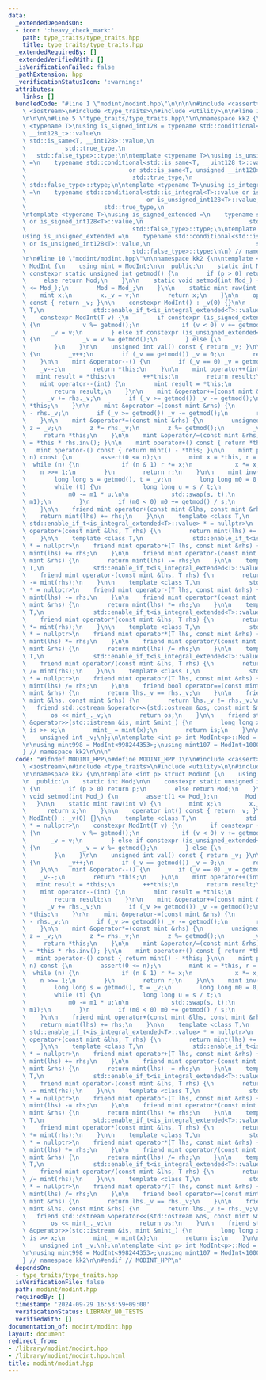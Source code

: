 ```yaml
---
data:
  _extendedDependsOn:
  - icon: ':heavy_check_mark:'
    path: type_traits/type_traits.hpp
    title: type_traits/type_traits.hpp
  _extendedRequiredBy: []
  _extendedVerifiedWith: []
  _isVerificationFailed: false
  _pathExtension: hpp
  _verificationStatusIcon: ':warning:'
  attributes:
    links: []
  bundledCode: "#line 1 \"modint/modint.hpp\"\n\n\n\n#include <cassert>\n#include\
    \ <iostream>\n#include <type_traits>\n#include <utility>\n\n#line 1 \"type_traits/type_traits.hpp\"\
    \n\n\n\n#line 5 \"type_traits/type_traits.hpp\"\n\nnamespace kk2 {\n\ntemplate\
    \ <typename T>\nusing is_signed_int128 = typename std::conditional<std::is_same<T,\
    \ __int128_t>::value\n                                                       or\
    \ std::is_same<T, __int128>::value,\n                                        \
    \           std::true_type,\n                                                \
    \   std::false_type>::type;\n\ntemplate <typename T>\nusing is_unsigned_int128\
    \ =\n    typename std::conditional<std::is_same<T, __uint128_t>::value\n     \
    \                             or std::is_same<T, unsigned __int128>::value,\n\
    \                              std::true_type,\n                             \
    \ std::false_type>::type;\n\ntemplate <typename T>\nusing is_integral_extended\
    \ =\n    typename std::conditional<std::is_integral<T>::value or is_signed_int128<T>::value\n\
    \                                  or is_unsigned_int128<T>::value,\n        \
    \                      std::true_type,\n                              std::false_type>::type;\n\
    \ntemplate <typename T>\nusing is_signed_extended =\n    typename std::conditional<std::is_signed<T>::value\
    \ or is_signed_int128<T>::value,\n                              std::true_type,\n\
    \                              std::false_type>::type;\n\ntemplate <typename T>\n\
    using is_unsigned_extended =\n    typename std::conditional<std::is_unsigned<T>::value\
    \ or is_unsigned_int128<T>::value,\n                              std::true_type,\n\
    \                              std::false_type>::type;\n\n} // namespace kk2\n\
    \n\n#line 10 \"modint/modint.hpp\"\n\nnamespace kk2 {\n\ntemplate <int p> struct\
    \ ModInt {\n    using mint = ModInt;\n\n  public:\n    static int Mod;\n\n   \
    \ constexpr static unsigned int getmod() {\n        if (p > 0) return p;\n   \
    \     else return Mod;\n    }\n\n    static void setmod(int Mod_) {\n        assert(1\
    \ <= Mod_);\n        Mod = Mod_;\n    }\n\n    static mint raw(int v) {\n    \
    \    mint x;\n        x._v = v;\n        return x;\n    }\n\n    operator int()\
    \ const { return _v; }\n\n    constexpr ModInt() : _v(0) {}\n\n    template <class\
    \ T,\n              std::enable_if_t<is_integral_extended<T>::value> * = nullptr>\n\
    \    constexpr ModInt(T v) {\n        if constexpr (is_signed_extended<T>::value)\
    \ {\n            v %= getmod();\n            if (v < 0) v += getmod();\n     \
    \       _v = v;\n        } else if constexpr (is_unsigned_extended<T>::value)\
    \ {\n            _v = v %= getmod();\n        } else {\n            ModInt();\n\
    \        }\n    }\n\n    unsigned int val() const { return _v; }\n\n    mint &operator++()\
    \ {\n        _v++;\n        if (_v == getmod()) _v = 0;\n        return *this;\n\
    \    }\n\n    mint &operator--() {\n        if (_v == 0) _v = getmod();\n    \
    \    _v--;\n        return *this;\n    }\n\n    mint operator++(int) {\n     \
    \   mint result = *this;\n        ++*this;\n        return result;\n    }\n\n\
    \    mint operator--(int) {\n        mint result = *this;\n        --*this;\n\
    \        return result;\n    }\n\n    mint &operator+=(const mint &rhs) {\n  \
    \      _v += rhs._v;\n        if (_v >= getmod()) _v -= getmod();\n        return\
    \ *this;\n    }\n\n    mint &operator-=(const mint &rhs) {\n        _v += getmod()\
    \ - rhs._v;\n        if (_v >= getmod()) _v -= getmod();\n        return *this;\n\
    \    }\n\n    mint &operator*=(const mint &rhs) {\n        unsigned long long\
    \ z = _v;\n        z *= rhs._v;\n        z %= getmod();\n        _v = z;\n   \
    \     return *this;\n    }\n\n    mint &operator/=(const mint &rhs) { return *this\
    \ = *this * rhs.inv(); }\n\n    mint operator+() const { return *this; }\n\n \
    \   mint operator-() const { return mint() - *this; }\n\n    mint pow(long long\
    \ n) const {\n        assert(0 <= n);\n        mint x = *this, r = 1;\n      \
    \  while (n) {\n            if (n & 1) r *= x;\n            x *= x;\n        \
    \    n >>= 1;\n        }\n        return r;\n    }\n\n    mint inv() const {\n\
    \        long long s = getmod(), t = _v;\n        long long m0 = 0, m1 = 1;\n\n\
    \        while (t) {\n            long long u = s / t;\n            s -= t * u;\n\
    \            m0 -= m1 * u;\n\n            std::swap(s, t);\n            std::swap(m0,\
    \ m1);\n        }\n        if (m0 < 0) m0 += getmod() / s;\n        return m0;\n\
    \    }\n\n    friend mint operator+(const mint &lhs, const mint &rhs) {\n    \
    \    return mint(lhs) += rhs;\n    }\n\n    template <class T,\n             \
    \ std::enable_if_t<is_integral_extended<T>::value> * = nullptr>\n    friend mint\
    \ operator+(const mint &lhs, T rhs) {\n        return mint(lhs) += mint(rhs);\n\
    \    }\n\n    template <class T,\n              std::enable_if_t<is_integral_extended<T>::value>\
    \ * = nullptr>\n    friend mint operator+(T lhs, const mint &rhs) {\n        return\
    \ mint(lhs) += rhs;\n    }\n\n    friend mint operator-(const mint &lhs, const\
    \ mint &rhs) {\n        return mint(lhs) -= rhs;\n    }\n\n    template <class\
    \ T,\n              std::enable_if_t<is_integral_extended<T>::value> * = nullptr>\n\
    \    friend mint operator-(const mint &lhs, T rhs) {\n        return mint(lhs)\
    \ -= mint(rhs);\n    }\n\n    template <class T,\n              std::enable_if_t<is_integral_extended<T>::value>\
    \ * = nullptr>\n    friend mint operator-(T lhs, const mint &rhs) {\n        return\
    \ mint(lhs) -= rhs;\n    }\n\n    friend mint operator*(const mint &lhs, const\
    \ mint &rhs) {\n        return mint(lhs) *= rhs;\n    }\n\n    template <class\
    \ T,\n              std::enable_if_t<is_integral_extended<T>::value> * = nullptr>\n\
    \    friend mint operator*(const mint &lhs, T rhs) {\n        return mint(lhs)\
    \ *= mint(rhs);\n    }\n\n    template <class T,\n              std::enable_if_t<is_integral_extended<T>::value>\
    \ * = nullptr>\n    friend mint operator*(T lhs, const mint &rhs) {\n        return\
    \ mint(lhs) *= rhs;\n    }\n\n    friend mint operator/(const mint &lhs, const\
    \ mint &rhs) {\n        return mint(lhs) /= rhs;\n    }\n\n    template <class\
    \ T,\n              std::enable_if_t<is_integral_extended<T>::value> * = nullptr>\n\
    \    friend mint operator/(const mint &lhs, T rhs) {\n        return mint(lhs)\
    \ /= mint(rhs);\n    }\n\n    template <class T,\n              std::enable_if_t<is_integral_extended<T>::value>\
    \ * = nullptr>\n    friend mint operator/(T lhs, const mint &rhs) {\n        return\
    \ mint(lhs) /= rhs;\n    }\n\n    friend bool operator==(const mint &lhs, const\
    \ mint &rhs) {\n        return lhs._v == rhs._v;\n    }\n\n    friend bool operator!=(const\
    \ mint &lhs, const mint &rhs) {\n        return lhs._v != rhs._v;\n    }\n\n \
    \   friend std::ostream &operator<<(std::ostream &os, const mint &mint_) {\n \
    \       os << mint_._v;\n        return os;\n    }\n\n    friend std::istream\
    \ &operator>>(std::istream &is, mint &mint_) {\n        long long x;\n       \
    \ is >> x;\n        mint_ = mint(x);\n        return is;\n    }\n\n  private:\n\
    \    unsigned int _v;\n};\n\ntemplate <int p> int ModInt<p>::Mod = 998244353;\n\
    \n\nusing mint998 = ModInt<998244353>;\nusing mint107 = ModInt<1000000007>;\n\n\
    } // namespace kk2\n\n\n"
  code: "#ifndef MODINT_HPP\n#define MODINT_HPP 1\n\n#include <cassert>\n#include\
    \ <iostream>\n#include <type_traits>\n#include <utility>\n\n#include \"../type_traits/type_traits.hpp\"\
    \n\nnamespace kk2 {\n\ntemplate <int p> struct ModInt {\n    using mint = ModInt;\n\
    \n  public:\n    static int Mod;\n\n    constexpr static unsigned int getmod()\
    \ {\n        if (p > 0) return p;\n        else return Mod;\n    }\n\n    static\
    \ void setmod(int Mod_) {\n        assert(1 <= Mod_);\n        Mod = Mod_;\n \
    \   }\n\n    static mint raw(int v) {\n        mint x;\n        x._v = v;\n  \
    \      return x;\n    }\n\n    operator int() const { return _v; }\n\n    constexpr\
    \ ModInt() : _v(0) {}\n\n    template <class T,\n              std::enable_if_t<is_integral_extended<T>::value>\
    \ * = nullptr>\n    constexpr ModInt(T v) {\n        if constexpr (is_signed_extended<T>::value)\
    \ {\n            v %= getmod();\n            if (v < 0) v += getmod();\n     \
    \       _v = v;\n        } else if constexpr (is_unsigned_extended<T>::value)\
    \ {\n            _v = v %= getmod();\n        } else {\n            ModInt();\n\
    \        }\n    }\n\n    unsigned int val() const { return _v; }\n\n    mint &operator++()\
    \ {\n        _v++;\n        if (_v == getmod()) _v = 0;\n        return *this;\n\
    \    }\n\n    mint &operator--() {\n        if (_v == 0) _v = getmod();\n    \
    \    _v--;\n        return *this;\n    }\n\n    mint operator++(int) {\n     \
    \   mint result = *this;\n        ++*this;\n        return result;\n    }\n\n\
    \    mint operator--(int) {\n        mint result = *this;\n        --*this;\n\
    \        return result;\n    }\n\n    mint &operator+=(const mint &rhs) {\n  \
    \      _v += rhs._v;\n        if (_v >= getmod()) _v -= getmod();\n        return\
    \ *this;\n    }\n\n    mint &operator-=(const mint &rhs) {\n        _v += getmod()\
    \ - rhs._v;\n        if (_v >= getmod()) _v -= getmod();\n        return *this;\n\
    \    }\n\n    mint &operator*=(const mint &rhs) {\n        unsigned long long\
    \ z = _v;\n        z *= rhs._v;\n        z %= getmod();\n        _v = z;\n   \
    \     return *this;\n    }\n\n    mint &operator/=(const mint &rhs) { return *this\
    \ = *this * rhs.inv(); }\n\n    mint operator+() const { return *this; }\n\n \
    \   mint operator-() const { return mint() - *this; }\n\n    mint pow(long long\
    \ n) const {\n        assert(0 <= n);\n        mint x = *this, r = 1;\n      \
    \  while (n) {\n            if (n & 1) r *= x;\n            x *= x;\n        \
    \    n >>= 1;\n        }\n        return r;\n    }\n\n    mint inv() const {\n\
    \        long long s = getmod(), t = _v;\n        long long m0 = 0, m1 = 1;\n\n\
    \        while (t) {\n            long long u = s / t;\n            s -= t * u;\n\
    \            m0 -= m1 * u;\n\n            std::swap(s, t);\n            std::swap(m0,\
    \ m1);\n        }\n        if (m0 < 0) m0 += getmod() / s;\n        return m0;\n\
    \    }\n\n    friend mint operator+(const mint &lhs, const mint &rhs) {\n    \
    \    return mint(lhs) += rhs;\n    }\n\n    template <class T,\n             \
    \ std::enable_if_t<is_integral_extended<T>::value> * = nullptr>\n    friend mint\
    \ operator+(const mint &lhs, T rhs) {\n        return mint(lhs) += mint(rhs);\n\
    \    }\n\n    template <class T,\n              std::enable_if_t<is_integral_extended<T>::value>\
    \ * = nullptr>\n    friend mint operator+(T lhs, const mint &rhs) {\n        return\
    \ mint(lhs) += rhs;\n    }\n\n    friend mint operator-(const mint &lhs, const\
    \ mint &rhs) {\n        return mint(lhs) -= rhs;\n    }\n\n    template <class\
    \ T,\n              std::enable_if_t<is_integral_extended<T>::value> * = nullptr>\n\
    \    friend mint operator-(const mint &lhs, T rhs) {\n        return mint(lhs)\
    \ -= mint(rhs);\n    }\n\n    template <class T,\n              std::enable_if_t<is_integral_extended<T>::value>\
    \ * = nullptr>\n    friend mint operator-(T lhs, const mint &rhs) {\n        return\
    \ mint(lhs) -= rhs;\n    }\n\n    friend mint operator*(const mint &lhs, const\
    \ mint &rhs) {\n        return mint(lhs) *= rhs;\n    }\n\n    template <class\
    \ T,\n              std::enable_if_t<is_integral_extended<T>::value> * = nullptr>\n\
    \    friend mint operator*(const mint &lhs, T rhs) {\n        return mint(lhs)\
    \ *= mint(rhs);\n    }\n\n    template <class T,\n              std::enable_if_t<is_integral_extended<T>::value>\
    \ * = nullptr>\n    friend mint operator*(T lhs, const mint &rhs) {\n        return\
    \ mint(lhs) *= rhs;\n    }\n\n    friend mint operator/(const mint &lhs, const\
    \ mint &rhs) {\n        return mint(lhs) /= rhs;\n    }\n\n    template <class\
    \ T,\n              std::enable_if_t<is_integral_extended<T>::value> * = nullptr>\n\
    \    friend mint operator/(const mint &lhs, T rhs) {\n        return mint(lhs)\
    \ /= mint(rhs);\n    }\n\n    template <class T,\n              std::enable_if_t<is_integral_extended<T>::value>\
    \ * = nullptr>\n    friend mint operator/(T lhs, const mint &rhs) {\n        return\
    \ mint(lhs) /= rhs;\n    }\n\n    friend bool operator==(const mint &lhs, const\
    \ mint &rhs) {\n        return lhs._v == rhs._v;\n    }\n\n    friend bool operator!=(const\
    \ mint &lhs, const mint &rhs) {\n        return lhs._v != rhs._v;\n    }\n\n \
    \   friend std::ostream &operator<<(std::ostream &os, const mint &mint_) {\n \
    \       os << mint_._v;\n        return os;\n    }\n\n    friend std::istream\
    \ &operator>>(std::istream &is, mint &mint_) {\n        long long x;\n       \
    \ is >> x;\n        mint_ = mint(x);\n        return is;\n    }\n\n  private:\n\
    \    unsigned int _v;\n};\n\ntemplate <int p> int ModInt<p>::Mod = 998244353;\n\
    \n\nusing mint998 = ModInt<998244353>;\nusing mint107 = ModInt<1000000007>;\n\n\
    } // namespace kk2\n\n#endif // MODINT_HPP\n"
  dependsOn:
  - type_traits/type_traits.hpp
  isVerificationFile: false
  path: modint/modint.hpp
  requiredBy: []
  timestamp: '2024-09-29 16:53:59+09:00'
  verificationStatus: LIBRARY_NO_TESTS
  verifiedWith: []
documentation_of: modint/modint.hpp
layout: document
redirect_from:
- /library/modint/modint.hpp
- /library/modint/modint.hpp.html
title: modint/modint.hpp
---
```

